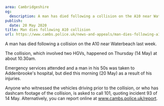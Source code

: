 ```yaml
area: Cambridgeshire
og:
  description: A man has died following a collision on the A10 near Waterbeach last week.
publish:
  date: 20 May 2020
title: Man dies following A10 collision
url: https://www.cambs.police.uk/news-and-appeals/man-dies-following-a10-collision
```

A man has died following a collision on the A10 near Waterbeach last week.

The collision, which involved two HGVs, happened on Thursday (14 May) at about 10.30am.

Emergency services attended and a man in his 50s was taken to Addenbrooke's hospital, but died this morning (20 May) as a result of his injuries.

Anyone who witnessed the vehicles driving prior to the collision, or who has dashcam footage of the collision, is asked to call 101, quoting incident 93 of 14 May. Alternatively, you can report online at www.cambs.police.uk/report.
